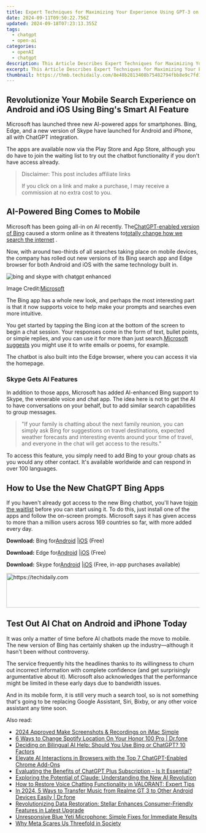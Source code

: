 ```yaml
---
title: Expert Techniques for Maximizing Your Experience Using GPT-3 on OpenAI's Platform
date: 2024-09-11T09:50:22.756Z
updated: 2024-09-18T07:23:13.355Z
tags:
  - chatgpt
  - open-ai
categories:
  - openAI
  - chatgpt
description: This Article Describes Expert Techniques for Maximizing Your Experience Using GPT-3 on OpenAI's Platform
excerpt: This Article Describes Expert Techniques for Maximizing Your Experience Using GPT-3 on OpenAI's Platform
thumbnail: https://thmb.techidaily.com/8e48b2813408b75482794fbb8e9c7fd16cd8c115a0a176db85647e2b441ce187.jpg
---
```


## Revolutionize Your Mobile Search Experience on Android and iOS Using Bing's Smart AI Feature

 Microsoft has launched three new AI-powered apps for smartphones. Bing, Edge, and a new version of Skype have launched for Android and iPhone, all with ChatGPT integration.

 The apps are available now via the Play Store and App Store, although you do have to join the waiting list to try out the chatbot functionality if you don't have access already.

>  Disclaimer: This post includes affiliate links
>
>  If you click on a link and make a purchase, I may receive a commission at no extra cost to you.
>

## AI-Powered Bing Comes to Mobile

 Microsoft has been going all-in on AI recently. The[ChatGPT-enabled version of Bing](https://www.makeuseof.com/microsoft-bing-gets-chatgpt-ai/) caused a storm online as it threatens to[totally change how we search the internet](https://www.makeuseof.com/is-chatgpt-search-engine-threat/) .

 Now, with around two-thirds of all searches taking place on mobile devices, the company has rolled out new versions of its Bing search app and Edge browser for both Android and iOS with the same technology built in.

![bing and skype with chatgpt enhanced](https://static1.makeuseofimages.com/wordpress/wp-content/uploads/2023/02/bing-and-skype-with-chatgpt-enhanced.jpg)

 Image Credit:[Microsoft](https://blogs.microsoft.com/blog/2023/02/22/the-new-bing-preview-experience-arrives-on-bing-and-edge-mobile-apps-introducing-bing-now-in-skype/)

 The Bing app has a whole new look, and perhaps the most interesting part is that it now supports voice to help make your prompts and searches even more intuitive.

 You get started by tapping the Bing icon at the bottom of the screen to begin a chat session. Your responses come in the form of text, bullet points, or simple replies, and you can use it for more than just search.[Microsoft suggests](https://blogs.microsoft.com/blog/2023/02/22/the-new-bing-preview-experience-arrives-on-bing-and-edge-mobile-apps-introducing-bing-now-in-skype/) you might use it to write emails or poems, for example.

 The chatbot is also built into the Edge browser, where you can access it via the homepage.

### Skype Gets AI Features

 In addition to those apps, Microsoft has added AI-enhanced Bing support to Skype, the venerable voice and chat app. The idea here is not to get the AI to have conversations on your behalf, but to add similar search capabilities to group messages.

> "If your family is chatting about the next family reunion, you can simply ask Bing for suggestions on travel destinations, expected weather forecasts and interesting events around your time of travel, and everyone in the chat will get access to the results."

 To access this feature, you simply need to add Bing to your group chats as you would any other contact. It's available worldwide and can respond in over 100 languages.

## How to Use the New ChatGPT Bing Apps

 If you haven't already got access to the new Bing chatbot, you'll have to[join the waitlist](https://www.makeuseof.com/try-bing-ai-powered-search-engine/) before you can start using it. To do this, just install one of the apps and follow the on-screen prompts. Microsoft says it has given access to more than a million users across 169 countries so far, with more added every day.

**Download:** Bing for[Android](https://www.anrdoezrs.net/links/7251228/type/dlg/sid/UUmuoUeUpU2022079/https://play.google.com/store/apps/details?id=com.microsoft.bing) |[iOS](https://apps.apple.com/us/app/microsoft-bing-search/id345323231) (Free)

**Download:** Edge for[Android](https://www.anrdoezrs.net/links/7251228/type/dlg/sid/UUmuoUeUpU2022079/https://play.google.com/store/apps/details?id=com.microsoft.emmx) |[iOS](https://apps.apple.com/us/app/microsoft-edge-web-browser/id1288723196) (Free)

**Download:** Skype for[Android](https://www.anrdoezrs.net/links/7251228/type/dlg/sid/UUmuoUeUpU2022079/https://play.google.com/store/apps/details?id=com.skype.raider) |[iOS](https://apps.apple.com/us/app/skype/id304878510) (Free, in-app purchases available)

<!-- affiliate ads begin -->
<a href="https://unicoeye.pxf.io/c/5597632/2134229/18498" target="_top" id="2134229">
  <img src="//a.impactradius-go.com/display-ad/18498-2134229" border="0" alt="https://techidaily.com" width="728" height="90"/>
</a>
<img height="0" width="0" src="https://unicoeye.pxf.io/i/5597632/2134229/18498" style="position:absolute;visibility:hidden;" border="0" />
<!-- affiliate ads end -->

## Test Out AI Chat on Android and iPhone Today

 It was only a matter of time before AI chatbots made the move to mobile. The new version of Bing has certainly shaken up the industry—although it hasn't been without controversy.

 The service frequently hits the headlines thanks to its willingness to churn out incorrect information with complete confidence (and get surprisingly argumentative about it). Microsoft also acknowledges that the performance might be limited in these early days due to bandwidth issues.

 And in its mobile form, it is still very much a search tool, so is not something that's going to be replacing Google Assistant, Siri, Bixby, or any other voice assistant any time soon.

<ins class="adsbygoogle"
     style="display:block"
     data-ad-format="autorelaxed"
     data-ad-client="ca-pub-7571918770474297"
     data-ad-slot="1223367746"></ins>

<ins class="adsbygoogle"
     style="display:block"
     data-ad-client="ca-pub-7571918770474297"
     data-ad-slot="8358498916"
     data-ad-format="auto"
     data-full-width-responsive="true"></ins>

<span class="atpl-alsoreadstyle">Also read:</span>
<div><ul>
<li><a href="https://screen-video-capture.techidaily.com/2024-approved-make-screenshots-and-recordings-on-imac-simple/"><u>2024 Approved Make Screenshots & Recordings on iMac Simple</u></a></li>
<li><a href="https://location-fake.techidaily.com/6-ways-to-change-spotify-location-on-your-honor-100-pro-drfone-by-drfone-virtual-android/"><u>6 Ways to Change Spotify Location On Your Honor 100 Pro | Dr.fone</u></a></li>
<li><a href="https://tech-revival.techidaily.com/deciding-on-bilingual-ai-help-should-you-use-bing-or-chatgpt-10-factors/"><u>Deciding on Bilingual AI Help: Should You Use Bing or ChatGPT? 10 Factors</u></a></li>
<li><a href="https://tech-revival.techidaily.com/elevate-ai-interactions-in-browsers-with-the-top-7-chatgpt-enabled-chrome-add-ons/"><u>Elevate AI Interactions in Browsers with the Top 7 ChatGPT-Enabled Chrome Add-Ons</u></a></li>
<li><a href="https://tech-revival.techidaily.com/evaluating-the-benefits-of-chatgpt-plus-subscription-is-it-essential/"><u>Evaluating the Benefits of ChatGPT Plus Subscription – Is It Essential?</u></a></li>
<li><a href="https://tech-revival.techidaily.com/exploring-the-potential-of-claude-understanding-the-new-ai-revolution/"><u>Exploring the Potential of Claude: Understanding the New AI Revolution</u></a></li>
<li><a href="https://sound-issues.techidaily.com/how-to-restore-voice-chatting-functionality-in-valorant-expert-tips/"><u>How to Restore Voice Chatting Functionality in VALORANT: Expert Tips</u></a></li>
<li><a href="https://android-transfer.techidaily.com/in-2024-5-ways-to-transfer-music-from-realme-gt-3-to-other-android-devices-easily-drfone-by-drfone-transfer-from-android-transfer-from-android/"><u>In 2024, 5 Ways to Transfer Music from Realme GT 3 to Other Android Devices Easily | Dr.fone</u></a></li>
<li><a href="https://data-safeguard.techidaily.com/revolutionizing-data-restoration-stellar-enhances-consumer-friendly-features-in-latest-upgrade/"><u>Revolutionizing Data Restoration: Stellar Enhances Consumer-Friendly Features in Latest Upgrade</u></a></li>
<li><a href="https://sound-issues.techidaily.com/unresponsive-blue-yeti-microphone-simple-fixes-for-immediate-results/"><u>Unresponsive Blue Yeti Microphone: Simple Fixes for Immediate Results</u></a></li>
<li><a href="https://facebook.techidaily.com/why-meta-scares-us-threefold-in-society/"><u>Why Meta Scares Us Threefold in Society</u></a></li>
</ul></div>

